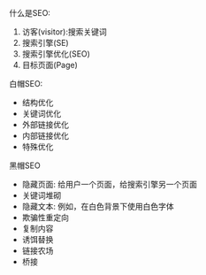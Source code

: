 什么是SEO:
1. 访客(visitor):搜索关键词
2. 搜索引擎(SE)
3. 搜索引擎优化(SEO)
4. 目标页面(Page)

白帽SEO:
* 结构优化
* 关键词优化
* 外部链接优化
* 内部链接优化
* 特殊优化

黑帽SEO
* 隐藏页面: 给用户一个页面，给搜索引擎另一个页面
* 关键词堆砌
* 隐藏文本: 例如，在白色背景下使用白色字体
* 欺骗性重定向
* 复制内容
* 诱饵替换
* 链接农场
* 桥接
